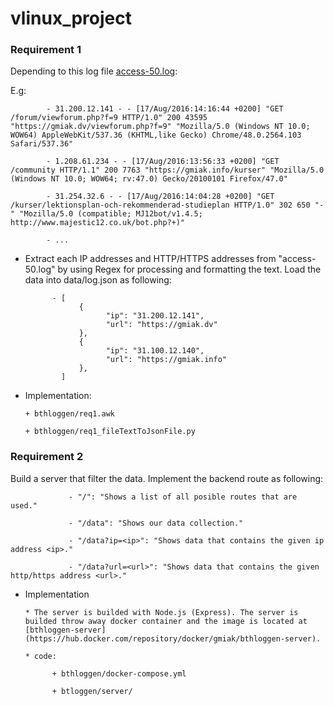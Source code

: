 # vlinux_project

### Requirement 1

Depending to this log file [access-50.log](https://github.com/gmiak/vlinux_project/blob/main/access-50k.log):

E.g: 
      
            - 31.200.12.141 - - [17/Aug/2016:14:16:44 +0200] "GET /forum/viewforum.php?f=9 HTTP/1.0" 200 43595 "https://gmiak.dv/viewforum.php?f=9" "Mozilla/5.0 (Windows NT 10.0; WOW64) AppleWebKit/537.36 (KHTML,like Gecko) Chrome/48.0.2564.103 Safari/537.36"
            
            - 1.208.61.234 - - [17/Aug/2016:13:56:33 +0200] "GET /community HTTP/1.1" 200 7763 "https://gmiak.info/kurser" "Mozilla/5.0 (Windows NT 10.0; WOW64; rv:47.0) Gecko/20100101 Firefox/47.0"
            
            - 31.254.32.6 - - [17/Aug/2016:14:04:28 +0200] "GET /kurser/lektionsplan-och-rekommenderad-studieplan HTTP/1.0" 302 650 "-" "Mozilla/5.0 (compatible; MJ12bot/v1.4.5; http://www.majestic12.co.uk/bot.php?+)"
            
            - ...


- Extract each IP addresses and HTTP/HTTPS addresses from "access-50.log" by using Regex for processing and formatting the text. Load the data into data/log.json as following:

            - [
                  {
                        "ip": "31.200.12.141",
                        "url": "https://gmiak.dv"
                  },
                  {
                        "ip": "31.100.12.140",
                        "url": "https://gmiak.info"
                  },
              ]


- Implementation:

      + bthloggen/req1.awk

      + bthloggen/req1_fileTextToJsonFile.py


### Requirement 2

Build a server that filter the data. Implement the backend route as following: 

                 - "/": "Shows a list of all posible routes that are used."
                 
                 - "/data": "Shows our data collection."
                 
                 - "/data?ip=<ip>": "Shows data that contains the given ip                       address <ip>."
                 
                 - "/data?url=<url>": "Shows data that contains the given                        http/https address <url>."
                 
- Implementation

      * The server is builded with Node.js (Express). The server is builded throw away docker container and the image is located at [bthloggen-server](https://hub.docker.com/repository/docker/gmiak/bthloggen-server).
      
      * code:
      
            + bthloggen/docker-compose.yml
            
            + btloggen/server/
